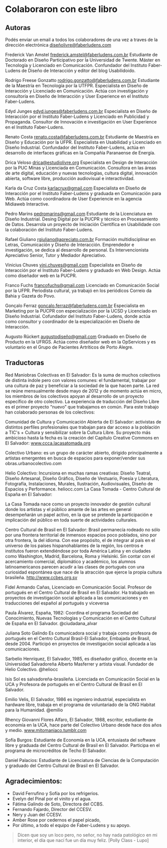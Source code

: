 # Colaboraron con este libro

## Autoras

Podés enviar un email a todos los colaboradores de una vez a traves de la dirección electrónica diseñolivre@faberludens.com

Frederick Van Amstel frederick.amstel@faberludens.com.br Estudiante de Doctorado en Diseño Participativo por la Universidad de Twente. Máster en Tecnología y Licenciado en Comunicación. Confundador del Instituto Faber-Ludens de Diseño de Interacción y editor del blog Usabilidoido.

Rodrigo Freese Gonzatto rodrigo.gonzatto@faberludens.com.br Estudiante de la Maestría en Tecnología por la UTFPR. Especialista en Diseño de Interacción y Licenciado en Comunicación. Actúa con investigación y consultoría en Diseño de Interacción y User Experience en el Instituto Faber-Ludens.

Edyd Junges edyd.junges@faberludens.com.br Especialista en Diseño de Interacción por el Instituto Faber-Ludens y Licenciado en Publicidad y Propaganda. Consultor de Innovación e investigación en User Experience en el Instituto Faber-Ludens.

Renato Costa renato.costa@faberludens.com.br Estudiante de Maestría en Diseño y Educación por la UFPR. Especialista en Usabilidad y Licenciado en Diseño Industrial. Confundador del Instituto Faber-Ludens, actúa en desarrollo de interfaces gráficas en la Compañía Paranaense de Energía.

Drica Veloso drica@estudiolivre.org Especialista en Design de Interacción por la PUC Minas y Licenciada en Comunicación. Consultora en las áreas de arte digital, educación y nuevas tecnologías, cultura digital, innovación abierta, software libre, producción audiovisual e interactividad.

Karla da Cruz Costa karlacrux@gmail.com Especialista en Diseño de Interacción por el Instituto Faber-Ludens y graduada en Comunicación para Web. Actúa como coordinadora de User Experiencie en la agencia Midiaweb Interactive.

Pedro Marins pedromarins@gmail.com Estudiante de la Licenciatura en Diseño Industrial. Desing Digital por la PUCPR y técnico en Procesamiento de Datos. Desarrola un proyecto de Iniciación Científica en Usabilidade con la colaboración del Instituto Faber-Ludens.

Rafael Giuliano rgiuliano@apreciato.com.br Formación multidisciplinar en Letras, Comunicación y Diseño de Interacción. Emprendedor e investigación, se dedica al desarrollo de personal. Es Intervencionista Apreciativo Senior, Tutor y Mediador Apreciativo.

Vinicius Chuves vini.chuves@gmail.com Especialista en Diseño de Interacción por el Instituto Faber-Ludens y graduado en Web Design. Actúa como diseñador web en la PUCPR.

Franco Fuchs francofuchs@gmail.com Licenciado en Comunicación Social por la UFPR. Periodista cultural, ya trabajó en los periódicos Correio da Bahia y Gazeta do Povo.

Gonçalo Ferraz goncalo.ferraz@faberludens.com.br Especialista en Marketing por la PUCPR con especialización por la UCSD y Licenciado en Diseño Industrial. Cofundador del Instituto Faber-Ludens, donde actúa como consultor y coordinador de la especialización en Diseño de Interacción.

Augusto Rückert augustodiseño@gmail.com Graduado en Diseño de Producto en la UFRGS. Actúa como diseñador web en la OpServices y es voluntario en el Grupo de Pacientes Artríticos de Porto Alegre.

## Traductoras

Red Maniobras Colectivas en El Salvador: Es la suma de muchos colectivos de distinta índole pero con valores comunes: el fundamental, trabajar por una cultura de paz y beneficiar a la sociedad de la que hacen parte. La red se reúne mensualmente desde mayo de 2012 y de momento actúa en micro, los miembros de los colectivos apoyan al desarrollo de un proyecto específico de otro colectivo. La experiencia de traducción del Diseño Libre es el primer proyecto “nuevo” que trabajamos en común. Para este trabajo han colaborado personas de los colectivos:

Comunidad de Cultura y Comunicación Abierta de El Salvador: activistas de distintos perfiles profesionales que trabajan para dar acceso a la población a TIC's + Cultura y sensibilizar sobre la Cultura Libre. Su proyecto más ambicioso hasta la fecha es la creación del Capítulo Creative Commons en El Salvador: www.ccca.lacasatomada.org

Colectivo Urbano: es un grupo de carácter abierto, dirigido principalmente a artistas emergentes en busca de espacios para exponer/vender sus obras.urbanocolectivo.com

Helio Colectivo: Incursiona en muchas ramas creativas: Diseño Teatral, Diseño Artesanal, Diseño Gráfico, Diseño de Vestuario, Poesía y Literatura, Fotografía, Instalaciones, Murales, Ilustración, Audiovisuales, Diseño de Espacios y Performance. heliocc.com La Casa Tomada - Centro Cultural de España en El Salvador:

La Casa Tomada nace como un proyecto innovador de gestión cultural donde los artistas y el público amante de las artes en general desempeñarán un papel activo, en la que se pretende la participación e implicación del público en toda suerte de actividades culturales.

Centro Cultural de Brasil en El Salvador: Brasil permanecía rodeado no sólo por una frontera territorial de inmensos espacios poco poblados, sino por otra frontera, la del idioma. Con ese propósito, el de integrar al país en el universo de los países hispanohablantes de la región, los centros e institutos fueron extendiéndose por toda América Latina y en ciudades como Washington, Madrid, Barcelona, Roma y Helsinki. Sin contar con el acercamiento comercial, diplomático y académico, los alumnos latinoamericanos parecen acudir a las clases de portugués con una curiosidad espontánea que nace de la atracción que ejerce la propia cultura brasileña. http://www.ccbes.org.sv

Fidel Armando Cañas, Licenciado en Comunicación Social. Profesor de portugués en el Centro Cultural de Brasil en El Salvador. Ha trabajado en proyectos de investigación social aplicada a las comunicaciones y en traducciones del español al portugués y viceversa

Paula Álvarez, España, 1982: Coordina el programa Sociedad del Conocimiento, Nuevas Tecnologías y Comunicación en el Centro Cultural de España en El Salvador. @ciudadana_alvar

Juliana Soto Galindo Es comunicadora social y trabaja como profesora de portugués en el Centro Cultural Brasil-El Salvador, Embajada de Brasil, desde 2004. Participó en proyectos de investigación social aplicada a las comunicaciones.

Sarbelio Henríquez, El Salvador, 1985, es diseñador gráfico, docente en la Universidad Salvadoreña Alberto Masferrer y artista visual. Fundador de Helio Colectivo. @heliocc

Isis Sol es salvadoreña-brasileña. Licenciada en Comunicación Social en la UCA y Profesora de portugués en el Centro Cultural de Brasil en El Salvador.

Emilio Velis, El Salvador, 1986 es ingeniero industrial, especialista en hardware libre, trabaja en el programa de voluntariado de la ONG Habitat para la Humanidad. @emilio

Rhency Giovanni Flores Alfaro, El Salvador, 1988, escritor, estudiante de economía en la UCA, hace parte del Colectivo Urbano desde hace dos años y medio. www.mitomaniaco.tumblr.com

Sofía Burgos: Estudiante de Economía en la UCA, entusiasta del software libre y graduada del Centro Cultural de Brasil en El Salvador. Participa en el programa de microcréditos de Techo El Salvador.

Daniel Palacios: Estudiante de Licenciatura de Ciencias de la Computación y graduado del Centro Cultural de Brasil en El Salvador.

## Agradecimientos:

- David Ferrufino y Sofía por los refrigerios.
- Evelyn del Pinal por el vinito y el agua.
- Fátima Galindo de Soto, Directora del CCBS.
- Fernando Fajardo, Director del CCESV.
- Nery y Juan del CCESV.
- Amber Rose por cedernos el papel picado,
- Por último, a todo el equipo de Faber-Ludens y su apoyo.

> Dicen que soy un loco pero, no señor, no hay nada patológico en mi interior, el día que nací fue un día muy feliz. [Polly Class - Lupo]
